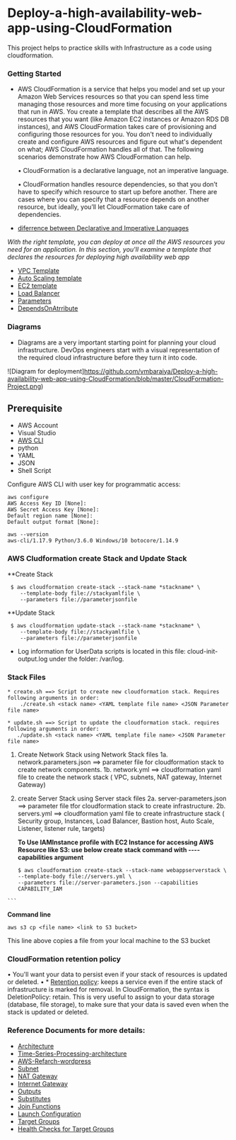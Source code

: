 # Deploy-a-high-availability-web-app-using-CloudFormation

This project helps to practice skills with Infrastructure as a code using cloudformation.

### Getting Started

* AWS CloudFormation is a service that helps you model and set up your Amazon Web Services resources so that you can spend less time managing those resources and more time focusing on your applications that run in AWS. You create a template that describes all the AWS resources that you want (like Amazon EC2 instances or Amazon RDS DB instances), and AWS CloudFormation takes care of provisioning and configuring those resources for you. You don't need to individually create and configure AWS resources and figure out what's dependent on what; AWS CloudFormation handles all of that. The following scenarios demonstrate how AWS CloudFormation can help.

     •	CloudFormation is a declarative language, not an imperative language.

     •	CloudFormation handles resource dependencies, so that you don’t have to specify which resource to start up before another. There are cases where you can specify that a resource depends on another resource, but ideally, you’ll let CloudFormation take care of dependencies.

* [diferrence between Declarative and Imperative Languages](https://en.wikipedia.org/wiki/Imperative_programming)

*With the right template, you can deploy at once all the AWS resources you need for an application. In this section, you'll examine a template that declares the resources for deploying high availability web app*

* [VPC Template](https://docs.aws.amazon.com/AWSCloudFormation/latest/UserGuide/aws-resource-ec2-vpc.html)
* [Auto Scaling template](https://docs.aws.amazon.com/AWSCloudFormation/latest/UserGuide/quickref-autoscaling.html)
* [EC2 template](https://docs.aws.amazon.com/AWSCloudFormation/latest/UserGuide/AWS_EC2.html)
* [Load Balancer](https://docs.aws.amazon.com/AWSCloudFormation/latest/UserGuide/aws-resource-elasticloadbalancingv2-loadbalancer.html)
* [Parameters](https://docs.aws.amazon.com/AWSCloudFormation/latest/UserGuide/parameters-section-structure.html)
* [DependsOnAtrribute](https://docs.aws.amazon.com/AWSCloudFormation/latest/UserGuide/aws-attribute-dependson.html)

### Diagrams

 * Diagrams are a very important starting point for planning your cloud infrastructure. DevOps engineers start with a visual representation of the required cloud infrastructure before they turn it into code. 

![Diagram for deployment]https://github.com/vmbaraiya/Deploy-a-high-availability-web-app-using-CloudFormation/blob/master/CloudFormation-Project.png)

## Prerequisite
 * AWS Account
 * Visual Studio
 * [AWS CLI ](https://aws.amazon.com/cli/)
 * python
 * YAML
 * JSON
 * Shell Script
 
 Configure AWS CLI with user key for programmatic access:
 ```shell
aws configure 
AWS Access Key ID [None]: 
AWS Secret Access Key [None]: 
Default region name [None]: 
Default output format [None]:
```

```shell
aws --version
aws-cli/1.17.9 Python/3.6.0 Windows/10 botocore/1.14.9
```

### AWS Cludformation create Stack and Update Stack

**Create Stack
```shell
 $ aws cloudformation create-stack --stack-name *stackname* \
    --template-body file://stackyamlfile \
    --parameters file://parameterjsonfile 
```
**Update Stack
```shell
 $ aws cloudformation update-stack --stack-name *stackname* \
    --template-body file://stackyamlfile \
    --parameters file://parameterjsonfile
```

 * Log information for UserData scripts is located in this file: cloud-init-output.log under the folder: /var/log.

### Stack Files 

    * create.sh ==> Script to create new cloudformation stack. Requires following arguments in order:
        ./create.sh <stack name> <YAML template file name> <JSON Parameter file name>
  
    * update.sh ==> Script to update the cloudformation stack. requires following arguments in order:
       ./update.sh <stack name> <YAML template file name> <JSON Parameter file name>

   1. Create Network Stack using Network Stack files
       1a. network.parameters.json ==> parameter file for cloudformation  stack to create network components.
       1b. network.yml  ==>  cloudformation yaml file to create the network stack ( VPC, subnets, NAT gateway, Internet Gateway)
       
     
   2. create Server Stack using Server stack files
      2a. server-parameters.json ==> parameter file tfor cloudformation stack to create infrastructure.
      2b. servers.yml ==> cloudformation yaml file to create infrastructure stack ( Security group, Instances, Load Balancer, Bastion host, Auto Scale, Listener, listener rule, targets)
      
      **To Use IAMInstance profile with EC2 Instance for accessing AWS Resource like S3: use below create stack command with ----capabilities argument**
      ```shell
      $ aws cloudformation create-stack --stack-name webappserverstack \
      --template-body file://servers.yml \
      --parameters file://server-parameters.json --capabilities CAPABILITY_IAM
    ```
      
**Command line**
```shell
aws s3 cp <file name> <link to S3 bucket>  
```
 This line above copies a file from your local machine to the S3 bucket
 
### CloudFormation retention policy
   •	You'll want your data to persist even if your stack of resources is updated or deleted.
   •	* [Retention policy](https://docs.aws.amazon.com/AWSCloudFormation/latest/UserGuide/aws-attribute-deletionpolicy.html): keeps a service even if the entire stack of infrastructure is marked for removal. In CloudFormation, the syntax is DeletionPolicy: retain. This is very useful to assign to your data storage (database, file storage), to make sure that your data is saved even when the stack is updated or deleted.

 
 ### Reference Documents for more details:
 * [Architecture](https://aws.amazon.com/architecture)
 * [Time-Series-Processing-architecture](https://d1.awsstatic.com/architecture-diagrams/ArchitectureDiagrams/aws-reference-architecture-time-series-processing.pdf?did=wp_card&trk=wp_card)
 * [AWS-Refarch-wordpress](https://github.com/aws-samples/aws-refarch-wordpress?did=wp_card&trk=wp_card)
 * [Subnet](https://docs.aws.amazon.com/AWSCloudFormation/latest/UserGuide/aws-resource-ec2-subnet.html)
 * [NAT Gateway](https://docs.aws.amazon.com/vpc/latest/userguide/vpc-nat-gateway.html#nat-gateway-creating)
 * [Internet Gateway](https://docs.aws.amazon.com/AWSCloudFormation/latest/UserGuide/aws-resource-ec2-internetgateway.html)
 * [Outputs](https://docs.aws.amazon.com/AWSCloudFormation/latest/UserGuide/outputs-section-structure.html)
 * [Substitutes](https://docs.aws.amazon.com/AWSCloudFormation/latest/UserGuide/intrinsic-function-reference-sub.html)
 * [Join Functions](https://docs.aws.amazon.com/AWSCloudFormation/latest/UserGuide/intrinsic-function-reference-join.html)
 * [Launch Configuration](https://docs.aws.amazon.com/AWSCloudFormation/latest/UserGuide/aws-properties-as-launchconfig.html)
 * [Target Groups](https://docs.aws.amazon.com/AWSCloudFormation/latest/UserGuide/aws-resource-elasticloadbalancingv2-targetgroup.html)
 * [Health Checks for Target Groups](https://docs.aws.amazon.com/elasticloadbalancing/latest/application/target-group-health-checks.html)
